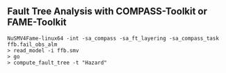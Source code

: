 ## Fault Tree Analysis with COMPASS-Toolkit or FAME-Toolkit

```
NuSMV4Fame-linux64 -int -sa_compass -sa_ft_layering -sa_compass_task ffb.fail_obs_alm
> read_model -i ffb.smv
> go
> compute_fault_tree -t "Hazard"
```